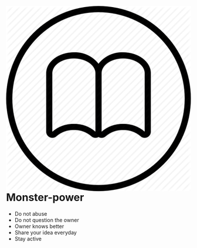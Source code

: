 <img src="icon.png" align="right" />

# Monster-power

- Do not abuse
- Do not question the owner
- Owner knows better
- Share your idea everyday
- Stay active
